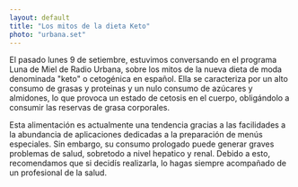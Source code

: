 ```yaml
---
layout: default
title: "Los mitos de la dieta Keto"
photo: "urbana.set"
---
```

El pasado lunes 9 de setiembre, estuvimos conversando en el programa Luna de Miel de Radio Urbana, sobre los mitos de la nueva dieta de moda denominada "keto" o cetogénica en español. Ella se caracteriza por un alto consumo de grasas y proteinas y un nulo consumo de azúcares y almidones, lo que provoca un estado de cetosis en el cuerpo, obligándolo a consumir las reservas de grasa corporales.

Esta alimentación es actualmente una tendencia gracias a las facilidades a la abundancia de aplicaciones dedicadas a la preparación de menús especiales. Sin embargo, su consumo prologado puede generar graves problemas de salud, sobretodo a nivel hepatico y renal. Debido a esto, recomendamos que si decidís realizarla, lo hagas siempre acompañado de un profesional de la salud. 
